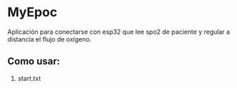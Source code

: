 # MyEpoc
Aplicación para conectarse con esp32 que lee spo2 de paciente y regular a distancia el flujo de oxígeno.

## Como usar:
1. start.txt
